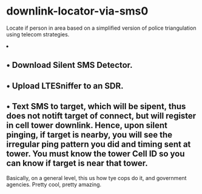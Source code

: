 # downlink-locator-via-sms0
Locate if person in area based on a simplified version of police triangulation using telecom strategies.
<li>
<h2>• Download Silent SMS Detector.</h2>
<h2>• Upload LTESniffer to an SDR.</h2>
<h2>• Text SMS to target, which will be sipent, thus does not notift target of connect, but will register in cell tower downlink. Hence, upon silent pinging, if target is nearby, you will see the irregular ping pattern you did and timing sent at tower. You must know the tower Cell ID so you can know if target is near that tower. </h2>
<p>Basically, on a general level, this us how tye cops do it, and government agencies. Pretty cool, pretty amazing.</p>
</li>
